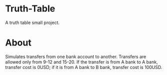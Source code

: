 # Truth-Table
A truth table small project.

# About
Simulates transfers from one bank account to another. Transfers are allowed only from 9-12 and 15-20. If the transfer is from A bank to A bank, transfer cost is 0USD; if it is from A bank to B bank, transfer cost is 100USD.
